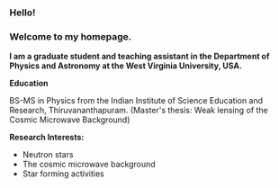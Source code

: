 ### Hello!
### Welcome to my homepage.

**I am a graduate student and teaching assistant in the Department of Physics and Astronomy at the West Virginia University, USA.**


**Education**

BS-MS in Physics from the Indian Institute of Science Education and Research, Thiruvananthapuram.
(Master's thesis: Weak lensing of the Cosmic Microwave Background)

**Research Interests:**

- Neutron stars
- The cosmic microwave background  
- Star forming activities
